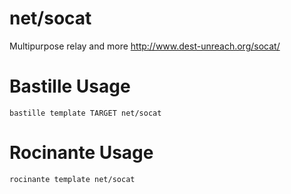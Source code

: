 # net/socat
Multipurpose relay and more
http://www.dest-unreach.org/socat/

# Bastille Usage
```shell
bastille template TARGET net/socat
```

# Rocinante Usage
```shell
rocinante template net/socat
```
